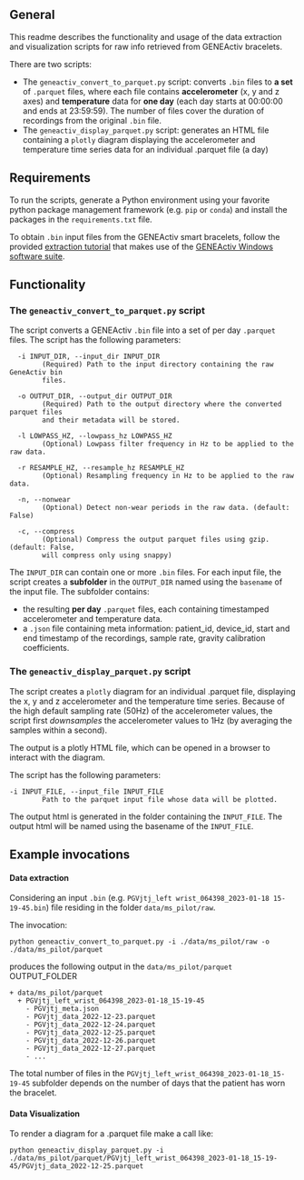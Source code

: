 ## General
This readme describes the functionality and usage of the data extraction and visualization scripts for raw info retrieved from GENEActiv bracelets.

There are two scripts:
  - The `geneactiv_convert_to_parquet.py` script: converts `.bin` files to **a set** of `.parquet` files, where each file contains **accelerometer** (x, y and z axes) and **temperature** data for **one day** (each day starts at 00:00:00 and ends at 23:59:59). The number of files cover the duration of recordings from the original `.bin` file.
  - The `geneactiv_display_parquet.py` script: generates an HTML file containing a `plotly` diagram displaying the accelerometer and temperature time series data for an individual .parquet file (a day)

## Requirements
To run the scripts, generate a Python environment using your favorite python package management framework (e.g. `pip` or `conda`) and install the packages in the `requirements.txt` file.

To obtain `.bin` input files from the GENEActiv smart bracelets, follow the provided [extraction tutorial](https://docs.google.com/document/d/1fvJdPKLGes_boVxu5iqTqjMKqbPkyeSInhqqwI_42gM/edit?usp=sharing) that makes use of the [GENEActiv Windows software suite](https://activinsights.com/support/geneactiv-support/).

## Functionality

### The `geneactiv_convert_to_parquet.py` script

The script converts a GENEActiv `.bin` file into a set of per day `.parquet` files. 
The script has the following parameters:
```
  -i INPUT_DIR, --input_dir INPUT_DIR
        (Required) Path to the input directory containing the raw GeneActiv bin 
        files.
  
  -o OUTPUT_DIR, --output_dir OUTPUT_DIR
        (Required) Path to the output directory where the converted parquet files 
        and their metadata will be stored.
  
  -l LOWPASS_HZ, --lowpass_hz LOWPASS_HZ 
        (Optional) Lowpass filter frequency in Hz to be applied to the raw data.
  
  -r RESAMPLE_HZ, --resample_hz RESAMPLE_HZ
        (Optional) Resampling frequency in Hz to be applied to the raw data.
  
  -n, --nonwear         
        (Optional) Detect non-wear periods in the raw data. (default: False)
  
  -c, --compress        
        (Optional) Compress the output parquet files using gzip. (default: False, 
        will compress only using snappy)
```
 
The `INPUT_DIR` can contain one or more `.bin` files. For each input file, the script creates a **subfolder** in the `OUTPUT_DIR` named using the `basename` of the input file. The subfolder contains:
  - the resulting **per day** `.parquet` files, each containing timestamped accelerometer and temperature data.
  - a  `.json` file containing meta information: patient_id, device_id, start and end timestamp of the recordings, sample rate, gravity calibration coefficients.


### The `geneactiv_display_parquet.py` script

The script creates a `plotly` diagram for an individual .parquet file, displaying the x, y and z accelerometer and the temperature time series.
Because of the high default sampling rate (50Hz) of the accelerometer values, the script first *downsamples* the accelerometer values to 1Hz (by averaging the samples within a second).

The output is a plotly HTML file, which can be opened in a browser to interact with the diagram.

The script has the following parameters:
```
-i INPUT_FILE, --input_file INPUT_FILE
	    Path to the parquet input file whose data will be plotted.
```

The output html is generated in the folder containing the `INPUT_FILE`. The output html will be named using the basename of the `INPUT_FILE`.

## Example invocations

#### Data extraction
Considering an input `.bin` (e.g. `PGVjtj_left wrist_064398_2023-01-18 15-19-45.bin`) file residing in the folder `data/ms_pilot/raw`.

The invocation:
```
python geneactiv_convert_to_parquet.py -i ./data/ms_pilot/raw -o ./data/ms_pilot/parquet
```
produces the following output in the `data/ms_pilot/parquet` OUTPUT_FOLDER

```
+ data/ms_pilot/parquet
  + PGVjtj_left_wrist_064398_2023-01-18_15-19-45
    - PGVjtj_meta.json
    - PGVjtj_data_2022-12-23.parquet
    - PGVjtj_data_2022-12-24.parquet
    - PGVjtj_data_2022-12-25.parquet
    - PGVjtj_data_2022-12-26.parquet
    - PGVjtj_data_2022-12-27.parquet
    - ...
```

The total number of files in the `PGVjtj_left_wrist_064398_2023-01-18_15-19-45` subfolder depends on the number of days that the patient has worn the bracelet.

#### Data Visualization
To render a diagram for a .parquet file make a call like:
```
python geneactiv_display_parquet.py -i ./data/ms_pilot/parquet/PGVjtj_left_wrist_064398_2023-01-18_15-19-45/PGVjtj_data_2022-12-25.parquet

```
